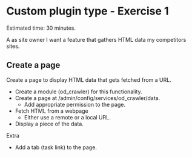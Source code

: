 # Custom plugin type - Exercise 1
Estimated time: 30 minutes.

A as site owner I want a feature that gathers HTML data my competitors sites.

## Create a page
Create a page to display HTML data that gets fetched from a URL.

- Create a module (od_crawler) for this functionality.
- Create a page at /admin/config/services/od_crawler/data.
  - Add appropriate permission to the page.
- Fetch HTML from a webpage
  - Either use a remote or a local URL.
- Display a piece of the data.

Extra

- Add a tab (task link) to the page.
